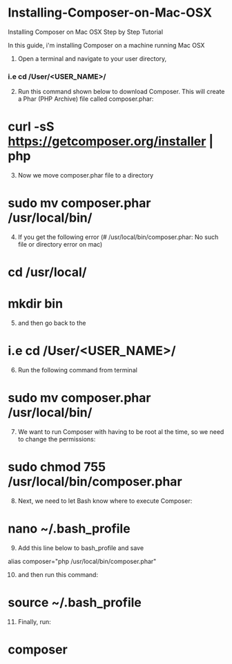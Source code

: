 # Installing-Composer-on-Mac-OSX
Installing Composer on Mac OSX Step by Step Tutorial

In this guide, i'm installing Composer on a machine running Mac OSX

1. Open a terminal and navigate to your user directory, 
### i.e cd /User/<USER_NAME>/

2. Run this command shown below to download Composer. This will create a Phar (PHP Archive) file called composer.phar:
# curl -sS https://getcomposer.org/installer | php

3. Now we move composer.phar file to a directory
# sudo mv composer.phar /usr/local/bin/

4. If you get the following error (# /usr/local/bin/composer.phar: No such file or directory error on mac)
# cd /usr/local/
# mkdir bin

5. and then go back to the 
# i.e cd /User/<USER_NAME>/

6. Run the following command from terminal 
# sudo mv composer.phar /usr/local/bin/

7. We want to run Composer with having to be root al the time, so we need to change the permissions:
# sudo chmod 755 /usr/local/bin/composer.phar

8. Next, we need to let Bash know where to execute Composer: 
# nano ~/.bash_profile

9. Add this line below to bash_profile and save
 

alias composer="php /usr/local/bin/composer.phar"

10. and then run this command:
 
# source ~/.bash_profile
 
11. Finally, run: 
# composer
